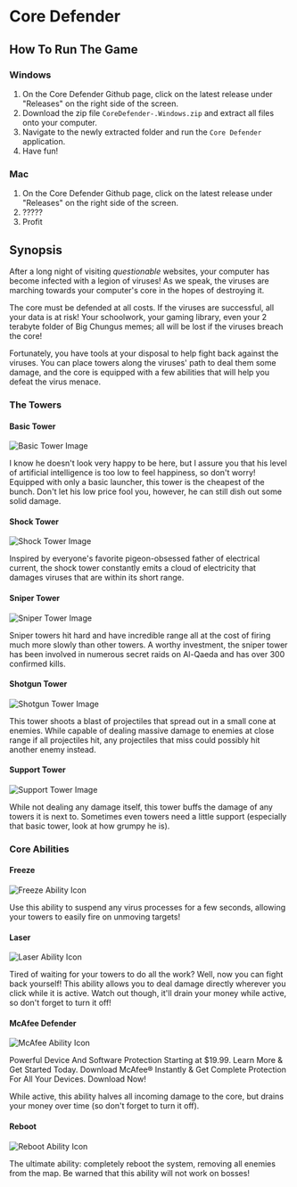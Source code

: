 # Core Defender



## How To Run The Game

### Windows
1. On the Core Defender Github page, click on the latest release under "Releases" on the right side of the screen.
2. Download the zip file `CoreDefender-.Windows.zip` and extract all files onto your computer.
3. Navigate to the newly extracted folder and run the `Core Defender` application.
4. Have fun!

### Mac
1. On the Core Defender Github page, click on the latest release under "Releases" on the right side of the screen.
2. ?????
3. Profit



## Synopsis

After a long night of visiting *questionable* websites, your computer has become infected with a legion of viruses! As we speak, the viruses are marching towards your computer's core in the hopes of destroying it. 

The core must be defended at all costs. If the viruses are successful, all your data is at risk! Your schoolwork, your gaming library, even your 2 terabyte folder of Big Chungus memes; all will be lost if the viruses breach the core!

Fortunately, you have tools at your disposal to help fight back against the viruses. You can place towers along the viruses' path to deal them some damage, and the core is equipped with a few abilities that will help you defeat the virus menace.



### The Towers

#### Basic Tower

![Basic Tower Image](/Assets/Art/BasicTower.png)

I know he doesn't look very happy to be here, but I assure you that his level of artificial intelligence is too low to feel happiness, so don't worry! Equipped with only a basic launcher, this tower is the cheapest of the bunch. Don't let his low price fool you, however, he can still dish out some solid damage.


#### Shock Tower

![Shock Tower Image](/Assets/Art/ShockTower.png)

Inspired by everyone's favorite pigeon-obsessed father of electrical current, the shock tower constantly emits a cloud of electricity that damages viruses that are within its short range. 


#### Sniper Tower

![Sniper Tower Image](/Assets/Art/SniperTowerRight.png)

Sniper towers hit hard and have incredible range all at the cost of firing much more slowly than other towers. A worthy investment, the sniper tower has been involved in numerous secret raids on Al-Qaeda and has over 300 confirmed kills.


#### Shotgun Tower

![Shotgun Tower Image](/Assets/Art/AOETower.png)

This tower shoots a blast of projectiles that spread out in a small cone at enemies. While capable of dealing massive damage to enemies at close range if all projectiles hit, any projectiles that miss could possibly hit another enemy instead.

#### Support Tower

![Support Tower Image](/Assets/Art/SupportTower.png)

While not dealing any damage itself, this tower buffs the damage of any towers it is next to. Sometimes even towers need a little support (especially that basic tower, look at how grumpy he is).



### Core Abilities

#### Freeze 

![Freeze Ability Icon](/Assets/Art/Snowflake.png)

Use this ability to suspend any virus processes for a few seconds, allowing your towers to easily fire on unmoving targets! 


#### Laser

![Laser Ability Icon](/Assets/Art/Laser.png)

Tired of waiting for your towers to do all the work? Well, now you can fight back yourself! This ability allows you to deal damage directly wherever you click while it is active. Watch out though, it'll drain your money while active, so don't forget to turn it off! 


#### McAfee Defender

![McAfee Ability Icon](/Assets/Art/Macafee.png)

Powerful Device And Software Protection Starting at $19.99. Learn More & Get Started Today. Download McAfee® Instantly & Get Complete Protection For All Your Devices. Download Now!

While active, this ability halves all incoming damage to the core, but drains your money over time (so don't forget to turn it off).


#### Reboot

![Reboot Ability Icon](</Assets/Art/Reboot 1.png>)

The ultimate ability: completely reboot the system, removing all enemies from the map. Be warned that this ability will not work on bosses!

